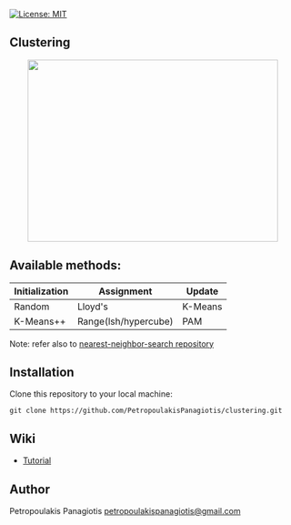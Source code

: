 [![License: MIT](https://img.shields.io/badge/License-MIT-yellow.svg)](https://opensource.org/licenses/MIT)
## Clustering
<p align="center">
<img src="https://cssanalytics.files.wordpress.com/2013/11/cluster-image.png" width="440px" height="320px"></p>

## Available methods:
| Initialization  | Assignment    | Update        | 
| --------------  | ----------    | ------ | 
| Random          | Lloyd's       | K-Means       | 
| K-Means++       | Range(lsh/hypercube)  | PAM | 

Note: refer also to [nearest-neighbor-search repository](https://github.com/PetropoulakisPanagiotis/nearest-neighbor-search)

## Installation
Clone this repository to your local machine: 
```
git clone https://github.com/PetropoulakisPanagiotis/clustering.git
```
## Wiki
* [Tutorial](https://github.com/PetropoulakisPanagiotis/clustering/wiki/Tutorial)

## Author
Petropoulakis Panagiotis petropoulakispanagiotis@gmail.com
